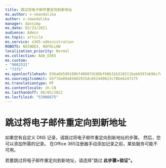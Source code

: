 ```yaml
---
title: 跳过将电子邮件重定向到新地址
ms.author: v-smandalika
author: v-smandalika
manager: dansimp
ms.date: 02/23/2021
audience: Admin
ms.topic: article
ms.service: o365-administration
ROBOTS: NOINDEX, NOFOLLOW
localization_priority: Normal
ms.collection: Adm_O365
ms.custom:
- "9002531"
- "7375"
ms.openlocfilehash: 036a6b5d9188bf40607d186bfb0b31b3182116abb597ab96cfad48f9b3026936
ms.sourcegitcommit: b5f7da89a650d2915dc652449623c78be6247175
ms.translationtype: MT
ms.contentlocale: zh-CN
ms.lasthandoff: 08/05/2021
ms.locfileid: "53966675"
---
```

# <a name="skip-redirecting-email-to-new-address"></a>跳过将电子邮件重定向到新地址

如果您有自定义 DNS 记录，请跳过将电子邮件重定向到新地址的步骤。 然后，您可以添加所需的记录。 在Office 365注册器手动添加记录之前，某些服务可能不可用。

若要跳过将电子邮件重定向到新地址，请选择"跳过 **此步骤>验证"。**